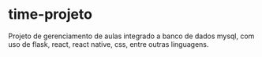 # time-projeto
Projeto de gerenciamento de aulas integrado a banco de dados mysql, com uso de flask, react, react native, css, entre outras linguagens.
